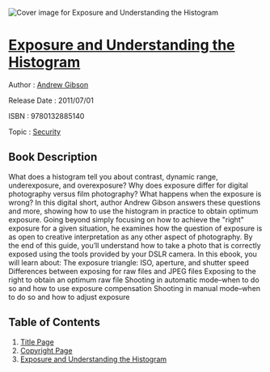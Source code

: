 ![Cover image for Exposure and Understanding the Histogram](https://imgdetail.ebookreading.net/cover/cover/security/EB9780132885140.jpg)

[Exposure and Understanding the Histogram](https://ebookreading.net/view/book/Exposure+and+Understanding+the+Histogram-EB9780132885140_1.html "Exposure and Understanding the Histogram")
====================================================================================================================

Author : [Andrew Gibson](https://ebookreading.net/search/author/Andrew+Gibson)

Release Date : 2011/07/01

ISBN : 9780132885140

Topic : [Security](https://ebookreading.net/search/category/security)

Book Description
-----------------

What does a histogram tell you about contrast, dynamic range, underexposure, and overexposure? Why does exposure differ for digital photography versus film photography? What happens when the exposure is wrong? 			 In this digital short, author Andrew Gibson answers these questions and more, showing how to use the histogram in practice to obtain optimum exposure. Going beyond simply focusing on how to achieve the "right" exposure for a given situation, he examines how the question of exposure is as open to creative interpretation as any other aspect of photography. By the end of this guide, you’ll understand how to take a photo that is correctly exposed using the tools provided by your DSLR camera. 			 In this ebook, you will learn about:
The exposure triangle: ISO, aperture, and shutter speed
Differences between exposing for raw files and JPEG files
Exposing to the right to obtain an optimum raw file
Shooting in automatic mode–when to do so and how to use exposure compensation
Shooting in manual mode–when to do so and how to adjust exposure
              
Table of Contents
-----------------

1. [Title Page](https://ebookreading.net/view/book/Exposure+and+Understanding+the+Histogram-EB9780132885140_2.html)
1. [Copyright Page](https://ebookreading.net/view/book/Exposure+and+Understanding+the+Histogram-EB9780132885140_3.html)
1. [Exposure and Understanding the Histogram](https://ebookreading.net/view/book/Exposure+and+Understanding+the+Histogram-EB9780132885140_4.html)
